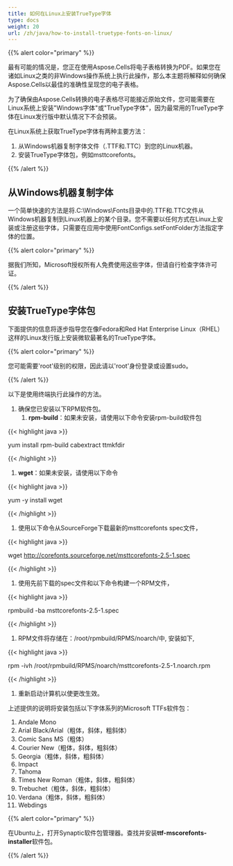 ```yaml
---
title: 如何在Linux上安装TrueType字体
type: docs
weight: 20
url: /zh/java/how-to-install-truetype-fonts-on-linux/
---
```


{{% alert color="primary" %}}

最有可能的情况是，您正在使用Aspose.Cells将电子表格转换为PDF。如果您在诸如Linux之类的非Windows操作系统上执行此操作，那么本主题将解释如何确保Aspose.Cells以最佳的准确性呈现您的电子表格。

为了确保由Aspose.Cells转换的电子表格尽可能接近原始文件，您可能需要在Linux系统上安装"Windows字体"或"TrueType字体"，因为最常用的TrueType字体在Linux发行版中默认情况下不会预装。

在Linux系统上获取TrueType字体有两种主要方法：

1. 从Windows机器复制字体文件（.TTF和.TTC）到您的Linux机器。
1. 安装TrueType字体包，例如msttcorefonts。

{{% /alert %}}

## **从Windows机器复制字体**

一个简单快速的方法是将.C:\Windows\Fonts目录中的.TTF和.TTC文件从Windows机器复制到Linux机器上的某个目录。您不需要以任何方式在Linux上安装或注册这些字体，只需要在应用中使用FontConfigs.setFontFolder方法指定字体的位置。

{{% alert color="primary" %}}

据我们所知，Microsoft授权所有人免费使用这些字体，但请自行检查字体许可证。

{{% /alert %}}

## **安装TrueType字体包**

下面提供的信息将逐步指导您在像Fedora和Red Hat Enterprise Linux（RHEL）这样的Linux发行版上安装微软最著名的TrueType字体。

{{% alert color="primary" %}}

您可能需要'root'级别的权限，因此请以'root'身份登录或设置sudo。

{{% /alert %}}

以下是使用终端执行此操作的方法。

1. 确保您已安装以下RPM软件包。
   1. **rpm-build**：如果未安装，请使用以下命令安装rpm-build软件包

{{< highlight java >}}

yum install rpm-build cabextract ttmkfdir

{{< /highlight >}}

1. **wget**：如果未安装，请使用以下命令

{{< highlight java >}}

yum \-y install wget

{{< /highlight >}}

1. 使用以下命令从SourceForge下载最新的msttcorefonts spec文件，

{{< highlight java >}}

wget http://corefonts.sourceforge.net/msttcorefonts-2.5-1.spec

{{< /highlight >}}

1. 使用先前下载的spec文件和以下命令构建一个RPM文件，

{{< highlight java >}}

rpmbuild \-ba msttcorefonts-2.5-1.spec

{{< /highlight >}}

1. RPM文件将存储在：/root/rpmbuild/RPMS/noarch/中, 安装如下,

{{< highlight java >}}

rpm \-ivh /root/rpmbuild/RPMS/noarch/msttcorefonts-2.5-1.noarch.rpm

{{< /highlight >}}

1. 重新启动计算机以使更改生效。

上述提供的说明将安装包括以下字体系列的Microsoft TTFs软件包：

1. Andale Mono
1. Arial Black/Arial（粗体，斜体，粗斜体）
1. Comic Sans MS（粗体）
1. Courier New（粗体，斜体，粗斜体）
1. Georgia（粗体，斜体，粗斜体）
1. Impact
1. Tahoma
1. Times New Roman（粗体，斜体，粗斜体）
1. Trebuchet（粗体，斜体，粗斜体）
1. Verdana（粗体，斜体，粗斜体）
1. Webdings

{{% alert color="primary" %}}

在Ubuntu上，打开Synaptic软件包管理器。查找并安装**ttf-mscorefonts-installer**软件包。

{{% /alert %}}
